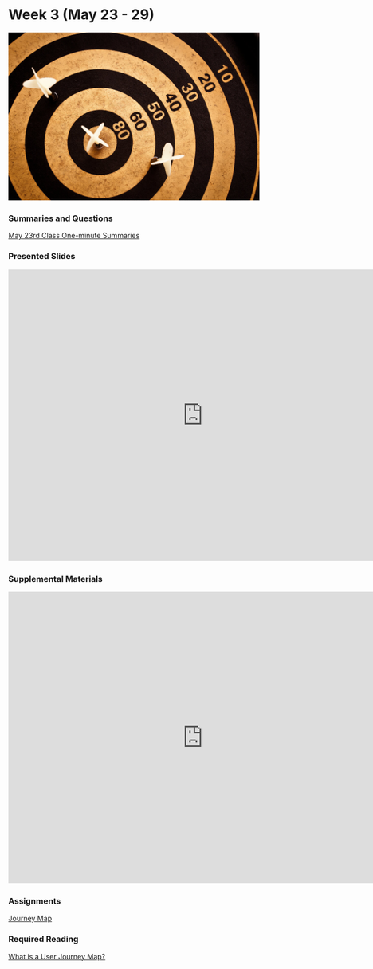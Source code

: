 # Week 3 (May 23 - 29)

![Bullseye](assets/images/6384294717_5047a35d48_b.jpg ':class=banner-image')

### Summaries and Questions  
[May 23rd Class One-minute Summaries](https://sso.canvaslms.com/courses/1924881/assignments/14377744)

### Presented Slides  
<div class="responsive-wrap"><iframe src="https://docs.google.com/presentation/d/e/2PACX-1vRnnRFelgw1ksq_p8Eryg3dnyLCRRLPf5fBgdwdv9p-tCIwcxqWvzDGrGbjxGHL7HqEJVpmV26ntk3a/embed?start=false&loop=false&delayms=3000" frameborder="0" width=780" height="585" allowfullscreen="true" mozallowfullscreen="true" webkitallowfullscreen="true"></iframe></div>

### Supplemental Materials  
<div class="responsive-wrap"><iframe width="780" height="585" src="https://www.youtube.com/embed/a40QYgO-_aM" frameborder="0" allow="accelerometer; autoplay; encrypted-media; gyroscope; picture-in-picture" allowfullscreen></iframe></div>

### Assignments
[Journey Map](https://sso.canvaslms.com/courses/1924881/assignments/14377756)  

### Required Reading  
<a class="embedly-card" data-card-controls="0" data-card-align="left" href="https://www.aytech.ca/blog/user-journey-map/">What is a User Journey Map?</a>
<script async src="//cdn.embedly.com/widgets/platform.js" charset="UTF-8"></script>
